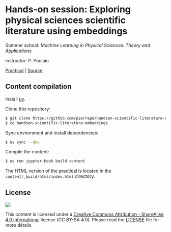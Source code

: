 # Hands-on session: Exploring physical sciences scientific literature using embeddings

Summer school: *Machine Learning in Physical Sciences: Theory and Applications*

Instructor: P. Poulain

[Practical](https://pierrepo.github.io/handson-scientific-literature-embeddings)
| [Source](https://github.com/pierrepo/handson-scientific-literature-embeddings) 


## Content compilation


Install [uv](https://docs.astral.sh/uv/getting-started/installation/).

Clone this repository:

```bash
$ git clone https://github.com/pierrepo/handson-scientific-literature-embeddings
$ cd handson-scientific-literature-embeddings
```

Sync environment and install dependencies:

```bash
$ uv sync --dev
```

Compile the content:

```bash
$ uv run jupyter-book build content
```

The HTML version of the practical is located in the `content/_build/html/index.html` directory.


## License

![](content/img/CC-BY-SA.png)

This content is licensed under a [Creative Commons Attribution - ShareAlike 4.0 International](https://creativecommons.org/licenses/by-sa/4.0/) license (CC BY-SA 4.0). Please read the [LICENSE](LICENSE) file for more détails.

